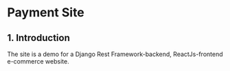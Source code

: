 # Payment Site

## 1\. Introduction

The site is a demo for a Django Rest Framework-backend, ReactJs-frontend e-commerce website.